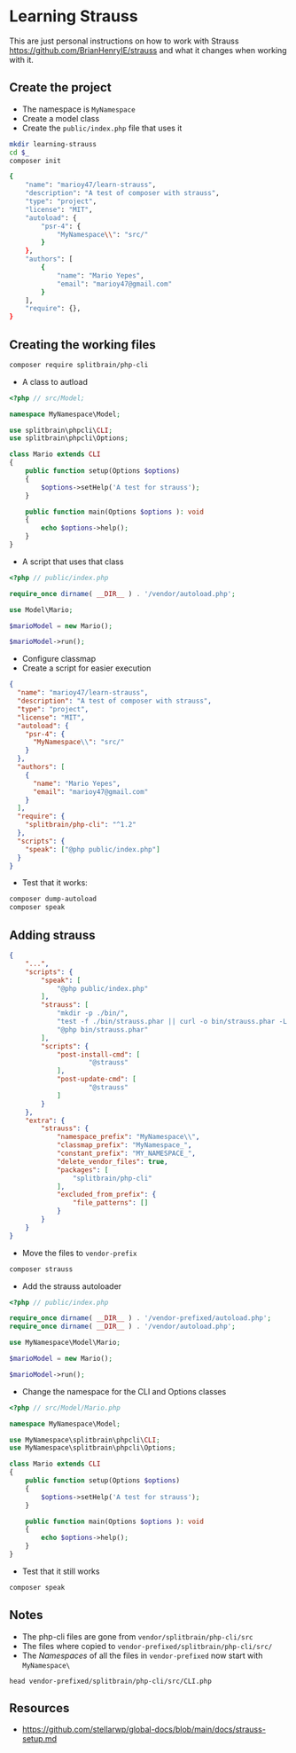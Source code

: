 # Learning Strauss

This are just personal instructions on how to work with Strauss <https://github.com/BrianHenryIE/strauss> and what it changes when working with it.

## Create the project

- The namespace is `MyNamespace`
- Create a model class
- Create the `public/index.php` file that uses it

```bash
mkdir learning-strauss
cd $_
composer init
```

```bash
{
    "name": "marioy47/learn-strauss",
    "description": "A test of composer with strauss",
    "type": "project",
    "license": "MIT",
    "autoload": {
        "psr-4": {
            "MyNamespace\\": "src/"
        }
    },
    "authors": [
        {
            "name": "Mario Yepes",
            "email": "marioy47@gmail.com"
        }
    ],
    "require": {},
}
```

## Creating the working files

```bash
composer require splitbrain/php-cli
```

- A class to autload

```php
<?php // src/Model;

namespace MyNamespace\Model;

use splitbrain\phpcli\CLI;
use splitbrain\phpcli\Options;

class Mario extends CLI
{
    public function setup(Options $options)
    {
        $options->setHelp('A test for strauss');
    }

    public function main(Options $options ): void
    {
        echo $options->help();
    }
}
```

- A script that uses that class

```php
<?php // public/index.php

require_once dirname( __DIR__ ) . '/vendor/autoload.php';

use Model\Mario;

$marioModel = new Mario();

$marioModel->run();
```

- Configure classmap
- Create a script for easier execution

```json {8,18,20-22}
{
  "name": "marioy47/learn-strauss",
  "description": "A test of composer with strauss",
  "type": "project",
  "license": "MIT",
  "autoload": {
    "psr-4": {
      "MyNamespace\\": "src/"
    }
  },
  "authors": [
    {
      "name": "Mario Yepes",
      "email": "marioy47@gmail.com"
    }
  ],
  "require": {
    "splitbrain/php-cli": "^1.2"
  },
  "scripts": {
    "speak": ["@php public/index.php"]
  }
}
```

- Test that it works:

```bash
composer dump-autoload
composer speak
```

## Adding strauss

```json
{
    "...",
    "scripts": {
        "speak": [
            "@php public/index.php"
        ],
        "strauss": [
            "mkdir -p ./bin/",
            "test -f ./bin/strauss.phar || curl -o bin/strauss.phar -L -C - https://github.com/BrianHenryIE/strauss/releases/download/0.13.0/strauss.phar",
            "@php bin/strauss.phar"
        ],
        "scripts": {
            "post-install-cmd": [
                    "@strauss"
            ],
            "post-update-cmd": [
                    "@strauss"
            ]
        }
    },
    "extra": {
        "strauss": {
            "namespace_prefix": "MyNamespace\\",
            "classmap_prefix": "MyNamespace_",
            "constant_prefix": "MY_NAMESPACE_",
            "delete_vendor_files": true,
            "packages": [
                "splitbrain/php-cli"
            ],
            "excluded_from_prefix": {
                "file_patterns": []
            }
        }
    }
}
```

- Move the files to `vendor-prefix`

```bash
composer strauss
```

- Add the strauss autoloader

```php {4}
<?php // public/index.php

require_once dirname( __DIR__ ) . '/vendor-prefixed/autoload.php';
require_once dirname( __DIR__ ) . '/vendor/autoload.php';

use MyNamespace\Model\Mario;

$marioModel = new Mario();

$marioModel->run();
```

- Change the namespace for the CLI and Options classes

```php {5-6}
<?php // src/Model/Mario.php

namespace MyNamespace\Model;

use MyNamespace\splitbrain\phpcli\CLI;
use MyNamespace\splitbrain\phpcli\Options;

class Mario extends CLI
{
    public function setup(Options $options)
    {
        $options->setHelp('A test for strauss');
    }

    public function main(Options $options ): void
    {
        echo $options->help();
    }
}
```

- Test that it still works

```bash
composer speak
```

## Notes

- The php-cli files are gone from `vendor/splitbrain/php-cli/src`
- The files where copied to `vendor-prefixed/splitbrain/php-cli/src/`
- The _Namespaces_ of all the files in `vendor-prefixed` now start with `MyNamespace\`

```head
head vendor-prefixed/splitbrain/php-cli/src/CLI.php
```

## Resources

- <https://github.com/stellarwp/global-docs/blob/main/docs/strauss-setup.md>
